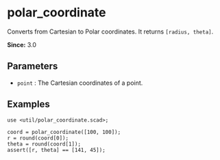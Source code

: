 # polar_coordinate

Converts from Cartesian to Polar coordinates. It returns `[radius, theta]`.

**Since:** 3.0

## Parameters

- `point` : The Cartesian coordinates of a point.

## Examples

    use <util/polar_coordinate.scad>;
    
	coord = polar_coordinate([100, 100]);
	r = round(coord[0]);
	theta = round(coord[1]);
    assert([r, theta] == [141, 45]);  